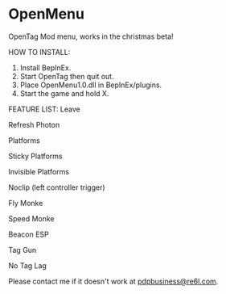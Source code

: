 # OpenMenu
OpenTag Mod menu, works in the christmas beta!

HOW TO INSTALL:
1. Install BepInEx.
2. Start OpenTag then quit out.
3. Place OpenMenu1.0.dll in BepInEx/plugins.
4. Start the game and hold X.

FEATURE LIST:
Leave

Refresh Photon

Platforms

Sticky Platforms

Invisible Platforms

Noclip (left controller trigger)

Fly Monke

Speed Monke

Beacon ESP

Tag Gun

No Tag Lag



Please contact me if it doesn't work at pdpbusiness@re6l.com.
